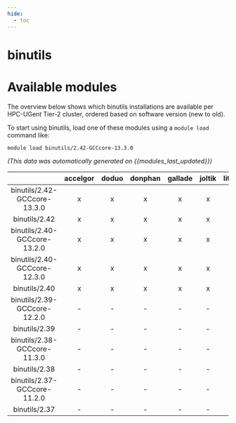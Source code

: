 ```yaml
---
hide:
  - toc
---
```


binutils
========

# Available modules


The overview below shows which binutils installations are available per HPC-UGent Tier-2 cluster, ordered based on software version (new to old).

To start using binutils, load one of these modules using a `module load` command like:

```shell
module load binutils/2.42-GCCcore-13.3.0
```

*(This data was automatically generated on {{modules_last_updated}})*

| |accelgor|doduo|donphan|gallade|joltik|litleo|shinx|
| :---: | :---: | :---: | :---: | :---: | :---: | :---: | :---: |
|binutils/2.42-GCCcore-13.3.0|x|x|x|x|x|x|x|
|binutils/2.42|x|x|x|x|x|x|x|
|binutils/2.40-GCCcore-13.2.0|x|x|x|x|x|x|x|
|binutils/2.40-GCCcore-12.3.0|x|x|x|x|x|x|x|
|binutils/2.40|x|x|x|x|x|x|x|
|binutils/2.39-GCCcore-12.2.0|-|-|-|-|-|x|x|
|binutils/2.39|-|-|-|-|-|x|x|
|binutils/2.38-GCCcore-11.3.0|-|-|-|-|-|x|x|
|binutils/2.38|-|-|-|-|-|x|x|
|binutils/2.37-GCCcore-11.2.0|-|-|-|-|-|x|x|
|binutils/2.37|-|-|-|-|-|x|x|
